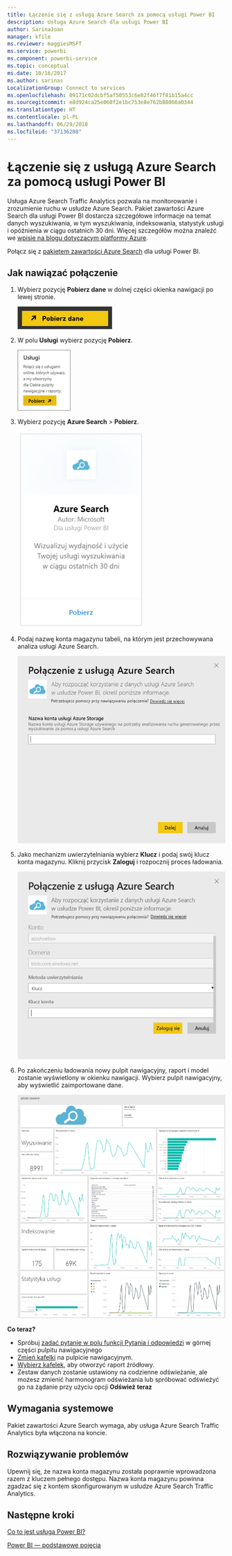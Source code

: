 ```yaml
---
title: Łączenie się z usługą Azure Search za pomocą usługi Power BI
description: Usługa Azure Search dla usługi Power BI
author: SarinaJoan
manager: kfile
ms.reviewer: maggiesMSFT
ms.service: powerbi
ms.component: powerbi-service
ms.topic: conceptual
ms.date: 10/16/2017
ms.author: sarinas
LocalizationGroup: Connect to services
ms.openlocfilehash: 09171c02dcbf5af50553c6e82f46f7f81b15a4cc
ms.sourcegitcommit: e8d924ca25e060f2e1bc753e8e762b88066a0344
ms.translationtype: HT
ms.contentlocale: pl-PL
ms.lasthandoff: 06/29/2018
ms.locfileid: "37136208"
---
```

# <a name="connect-to-azure-search-with-power-bi"></a>Łączenie się z usługą Azure Search za pomocą usługi Power BI
Usługa Azure Search Traffic Analytics pozwala na monitorowanie i zrozumienie ruchu w usłudze Azure Search. Pakiet zawartości Azure Search dla usługi Power BI dostarcza szczegółowe informacje na temat danych wyszukiwania, w tym wyszukiwania, indeksowania, statystyk usługi i opóźnienia w ciągu ostatnich 30 dni. Więcej szczegółów można znaleźć we [wpisie na blogu dotyczącym platformy Azure](https://azure.microsoft.com/blog/analyzing-your-azure-search-traffic/).

Połącz się z [pakietem zawartości Azure Search](https://app.powerbi.com/getdata/services/azure-search) dla usługi Power BI.

## <a name="how-to-connect"></a>Jak nawiązać połączenie
1. Wybierz pozycję **Pobierz dane** w dolnej części okienka nawigacji po lewej stronie.
   
   ![](media/service-connect-to-azure-search/pbi_getdata.png) 
2. W polu **Usługi** wybierz pozycję **Pobierz**.
   
   ![](media/service-connect-to-azure-search/pbi_getservices.png) 
3. Wybierz pozycję **Azure Search** \> **Pobierz**.
   
   ![](media/service-connect-to-azure-search/azuresearch.png)
4. Podaj nazwę konta magazynu tabeli, na którym jest przechowywana analiza usługi Azure Search.
   
   ![](media/service-connect-to-azure-search/params.png)
5. Jako mechanizm uwierzytelniania wybierz **Klucz** i podaj swój klucz konta magazynu. Kliknij przycisk **Zaloguj** i rozpocznij proces ładowania.
   
   ![](media/service-connect-to-azure-search/creds.png)
6. Po zakończeniu ładowania nowy pulpit nawigacyjny, raport i model zostanie wyświetlony w okienku nawigacji. Wybierz pulpit nawigacyjny, aby wyświetlić zaimportowane dane.
   
    ![](media/service-connect-to-azure-search/dashboard2.png)

**Co teraz?**

* Spróbuj [zadać pytanie w polu funkcji Pytania i odpowiedzi](power-bi-q-and-a.md) w górnej części pulpitu nawigacyjnego
* [Zmień kafelki](service-dashboard-edit-tile.md) na pulpicie nawigacyjnym.
* [Wybierz kafelek](service-dashboard-tiles.md), aby otworzyć raport źródłowy.
* Zestaw danych zostanie ustawiony na codzienne odświeżanie, ale możesz zmienić harmonogram odświeżania lub spróbować odświeżyć go na żądanie przy użyciu opcji **Odśwież teraz**

## <a name="system-requirements"></a>Wymagania systemowe
Pakiet zawartości Azure Search wymaga, aby usługa Azure Search Traffic Analytics była włączona na koncie.

## <a name="troubleshooting"></a>Rozwiązywanie problemów
Upewnij się, że nazwa konta magazynu została poprawnie wprowadzona razem z kluczem pełnego dostępu. Nazwa konta magazynu powinna zgadzać się z kontem skonfigurowanym w usłudze Azure Search Traffic Analytics.

## <a name="next-steps"></a>Następne kroki
[Co to jest usługa Power BI?](power-bi-overview.md)

[Power BI — podstawowe pojęcia](service-basic-concepts.md)

